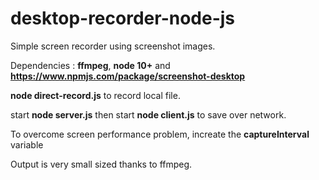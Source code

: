 # desktop-recorder-node-js

Simple screen recorder using screenshot images. 

Dependencies : **ffmpeg**, **node 10+** and **https://www.npmjs.com/package/screenshot-desktop**

**node direct-record.js** to record local file.

start **node server.js** then start **node client.js** to save over network.

To overcome screen performance problem, increate the **captureInterval** variable 

Output is very small sized thanks to ffmpeg.
